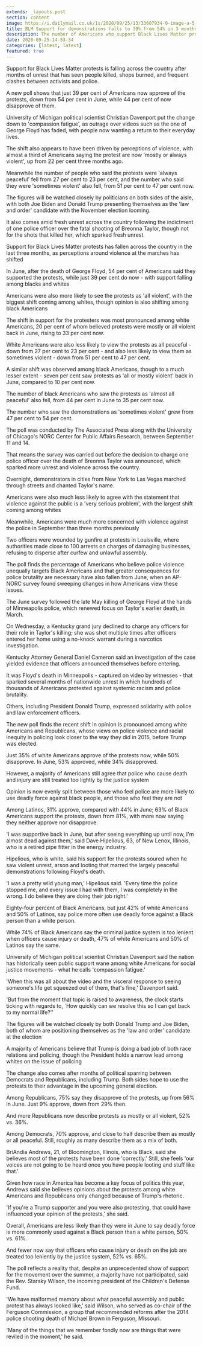 ```yaml
---
extends: _layouts.post
section: content
image: https://i.dailymail.co.uk/1s/2020/09/25/13/33607934-0-image-a-5_1601035845238.jpg 
title: BLM Support for demonstrations falls to 39% from 54% in 3 months 
description: The number of Americans who support Black Lives Matter protests is now in the minority, falling as fears of violence at the marches have grown, with a third now believing most marches are violent. 
date: 2020-09-25-14-53-34 
categories: [latest, latest] 
featured: true 
--- 
```

Support for Black Lives Matter protests is falling across the country after months of unrest that has seen people killed, shops burned, and frequent clashes between activists and police. 

A new poll shows that just 39 per cent of Americans now approve of the protests, down from 54 per cent in June, while 44 per cent of now disapprove of them.

University of Michigan political scientist Christian Davenport put the change down to 'compassion fatigue', as outrage over videos such as the one of George Floyd has faded, with people now wanting a return to their everyday lives.

The shift also appears to have been driven by perceptions of violence, with almost a third of Americans saying the protest are now 'mostly or always violent', up from 22 per cent three months ago.

Meanwhile the number of people who said the protests were 'always peaceful' fell from 27 per cent to 23 per cent, and the number who said they were 'sometimes violent' also fell, from 51 per cent to 47 per cent now. 

The figures will be watched closely by politicians on both sides of the aisle, with both Joe Biden and Donald Trump presenting themselves as the 'law and order' candidate with the November election looming. 

It also comes amid fresh unrest across the country following the indictment of one police officer over the fatal shooting of Breonna Taylor, though not for the shots that killed her, which sparked fresh unrest. 

Support for Black Lives Matter protests has fallen across the country in the last three months, as perceptions around violence at the marches has shifted

In June, after the death of George Floyd, 54 per cent of Americans said they supported the protests, while just 39 per cent do now - with support falling among blacks and whites

Americans were also more likely to see the protests as 'all violent', with the biggest shift coming among whites, though opinion is also shifting among black Americans

The shift in support for the protesters was most pronounced among white Americans, 20 per cent of whom believed protests were mostly or all violent back in June, rising to 33 per cent now.

White Americans were also less likely to view the protests as all peaceful - down from 27 per cent to 23 per cent - and also less likely to view them as sometimes violent - down from 51 per cent to 47 per cent.

A similar shift was observed among black Americans, though to a much lesser extent - seven per cent saw protests as 'all or mostly violent' back in June, compared to 10 per cent now.

The number of black Americans who saw the protests as 'almost all peaceful' also fell, from 44 per cent in June to 35 per cent now.

The number who saw the demonstrations as 'sometimes violent' grew from 47 per cent to 54 per cent.

The poll was conducted by The Associated Press along with the University of Chicago's NORC Center for Public Affairs Research, between September 11 and 14.

That means the survey was carried out before the decision to charge one police officer over the death of Breonna Taylor was announced, which sparked more unrest and violence across the country.  

Overnight, demonstrators in cities from New York to Las Vegas marched through streets and chanted Taylor's name. 

Americans were also much less likely to agree with the statement that violence against the public is a 'very serious problem', with the largest shift coming among whites

Meanwhile, Americans were much more concerned with violence against the police in September than three months previously

Two officers were wounded by gunfire at protests in Louisville, where authorities made close to 100 arrests on charges of damaging businesses, refusing to disperse after curfew and unlawful assembly.

The poll finds the percentage of Americans who believe police violence unequally targets Black Americans and that greater consequences for police brutality are necessary have also fallen from June, when an AP-NORC survey found sweeping changes in how Americans view these issues.

The June survey followed the late May killing of George Floyd at the hands of Minneapolis police, which renewed focus on Taylor's earlier death, in March. 

On Wednesday, a Kentucky grand jury declined to charge any officers for their role in Taylor's killing; she was shot multiple times after officers entered her home using a no-knock warrant during a narcotics investigation. 

Kentucky Attorney General Daniel Cameron said an investigation of the case yielded evidence that officers announced themselves before entering.

It was Floyd's death in Minneapolis - captured on video by witnesses - that sparked several months of nationwide unrest in which hundreds of thousands of Americans protested against systemic racism and police brutality.

Others, including President Donald Trump, expressed solidarity with police and law enforcement officers.

The new poll finds the recent shift in opinion is pronounced among white Americans and Republicans, whose views on police violence and racial inequity in policing look closer to the way they did in 2015, before Trump was elected. 

Just 35% of white Americans approve of the protests now, while 50% disapprove. In June, 53% approved, while 34% disapproved.

However, a majority of Americans still agree that police who cause death and injury are still treated too lightly by the justice system

Opinion is now evenly split between those who feel police are more likely to use deadly force against black people, and those who feel they are not

Among Latinos, 31% approve, compared with 44% in June; 63% of Black Americans support the protests, down from 81%, with more now saying they neither approve nor disapprove.

'I was supportive back in June, but after seeing everything up until now, I'm almost dead against them,' said Dave Hipelious, 63, of New Lenox, Illinois, who is a retired pipe fitter in the energy industry.

Hipelious, who is white, said his support for the protests soured when he saw violent unrest, arson and looting that marred the largely peaceful demonstrations following Floyd's death.

'I was a pretty wild young man,' Hipelious said. 'Every time the police stopped me, and every issue I had with them, I was completely in the wrong. I do believe they are doing their job right.'

Eighty-four percent of Black Americans, but just 42% of white Americans and 50% of Latinos, say police more often use deadly force against a Black person than a white person. 

While 74% of Black Americans say the criminal justice system is too lenient when officers cause injury or death, 47% of white Americans and 50% of Latinos say the same.

University of Michigan political scientist Christian Davenport said the nation has historically seen public support wane among white Americans for social justice movements - what he calls 'compassion fatigue.'

'When this was all about the video and the visceral response to seeing someone's life get squeezed out of them, that's fine,' Davenport said. 

'But from the moment that topic is raised to awareness, the clock starts ticking with regards to, `How quickly can we resolve this so I can get back to my normal life?''

The figures will be watched closely by both Donald Trump and Joe Biden, both of whom are positioning themselves as the 'law and order' candidate at the election

A majority of Americans believe that Trump is doing a bad job of both race relations and policing, though the President holds a narrow lead among whites on the issue of policing

The change also comes after months of political sparring between Democrats and Republicans, including Trump. Both sides hope to use the protests to their advantage in the upcoming general election.

Among Republicans, 75% say they disapprove of the protests, up from 56% in June. Just 9% approve, down from 29% then. 

And more Republicans now describe protests as mostly or all violent, 52% vs. 36%. 

Among Democrats, 70% approve, and close to half describe them as mostly or all peaceful. Still, roughly as many describe them as a mix of both.

BriAndia Andrews, 21, of Bloomington, Illinois, who is Black, said she believes most of the protests have been done 'correctly.' Still, she feels 'our voices are not going to be heard once you have people looting and stuff like that.'

Given how race in America has become a key focus of politics this year, Andrews said she believes opinions about the protests among white Americans and Republicans only changed because of Trump's rhetoric.

'If you're a Trump supporter and you were also protesting, that could have influenced your opinion of the protests,' she said.

Overall, Americans are less likely than they were in June to say deadly force is more commonly used against a Black person than a white person, 50% vs. 61%. 

And fewer now say that officers who cause injury or death on the job are treated too leniently by the justice system, 52% vs. 65%.

The poll reflects a reality that, despite an unprecedented show of support for the movement over the summer, a majority have not participated, said the Rev. Starsky Wilson, the incoming president of the Children's Defense Fund.

'We have malformed memory about what peaceful assembly and public protest has always looked like,' said Wilson, who served as co-chair of the Ferguson Commission, a group that recommended reforms after the 2014 police shooting death of Michael Brown in Ferguson, Missouri.

'Many of the things that we remember fondly now are things that were reviled in the moment,' he said.

